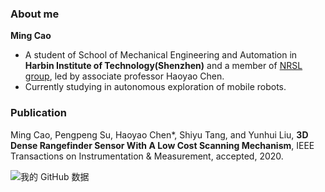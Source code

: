 ### About me
**Ming Cao**

- A student of School of Mechanical Engineering and Automation in **Harbin Institute of Technology(Shenzhen)** and a member of [NRSL group](http://nrs-lab.com), led by associate professor Haoyao Chen.
- Currently studying in autonomous exploration of mobile robots.

### Publication

Ming Cao, Pengpeng Su, Haoyao Chen*, Shiyu Tang, and Yunhui Liu, **3D Dense Rangefinder Sensor With A Low Cost Scanning Mechanism**, IEEE Transactions on Instrumentation & Measurement, accepted, 2020.


![我的 GitHub 数据](https://github-readme-stats.vercel.app/api?username=EpsAvlc)
